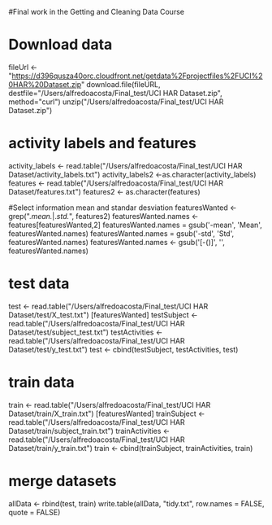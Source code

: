 #Final work in the Getting and Cleaning Data Course

# Download data
fileUrl <-"https://d396qusza40orc.cloudfront.net/getdata%2Fprojectfiles%2FUCI%20HAR%20Dataset.zip"
download.file(fileURL, destfile="/Users/alfredoacosta/Final_test/UCI HAR Dataset.zip", method="curl")
unzip("/Users/alfredoacosta/Final_test/UCI HAR Dataset.zip") 

# activity labels and features
activity_labels <- read.table("/Users/alfredoacosta/Final_test/UCI HAR Dataset/activity_labels.txt")
activity_labels2 <-as.character(activity_labels)
features <- read.table("/Users/alfredoacosta/Final_test/UCI HAR Dataset/features.txt")
features2 <- as.character(features)

#Select information mean and standar desviation
featuresWanted <- grep(".*mean.*|.*std.*", features2)
featuresWanted.names <- features[featuresWanted,2]
featuresWanted.names = gsub('-mean', 'Mean', featuresWanted.names)
featuresWanted.names = gsub('-std', 'Std', featuresWanted.names)
featuresWanted.names <- gsub('[-()]', '', featuresWanted.names)

# test data
test <- read.table("/Users/alfredoacosta/Final_test/UCI HAR Dataset/test/X_test.txt") [featuresWanted]
testSubject <- read.table("/Users/alfredoacosta/Final_test/UCI HAR Dataset/test/subject_test.txt")
testActivities <- read.table("/Users/alfredoacosta/Final_test/UCI HAR Dataset/test/y_test.txt")
test <- cbind(testSubject, testActivities, test)

# train data
train <- read.table("/Users/alfredoacosta/Final_test/UCI HAR Dataset/train/X_train.txt") [featuresWanted]
trainSubject <- read.table("/Users/alfredoacosta/Final_test/UCI HAR Dataset/train/subject_train.txt")
trainActivities <- read.table("/Users/alfredoacosta/Final_test/UCI HAR Dataset/train/y_train.txt")
train <- cbind(trainSubject, trainActivities, train)

# merge datasets
allData <- rbind(test, train)
write.table(allData, "tidy.txt", row.names = FALSE, quote = FALSE)

